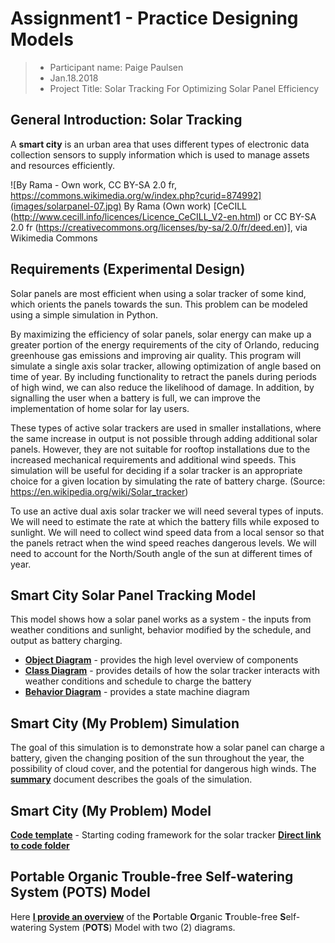 # Assignment1 - Practice Designing Models

> * Participant name: Paige Paulsen
> * Jan.18.2018
> * Project Title: Solar Tracking For Optimizing Solar Panel Efficiency

## General Introduction: Solar Tracking

A **smart city** is an urban area that uses different types of electronic data collection sensors to supply information which is used to manage assets and resources efficiently.

![By Rama - Own work, CC BY-SA 2.0 fr, https://commons.wikimedia.org/w/index.php?curid=874992](images/solarpanel-07.jpg)
By Rama (Own work) [CeCILL (http://www.cecill.info/licences/Licence_CeCILL_V2-en.html) or CC BY-SA 2.0 fr (https://creativecommons.org/licenses/by-sa/2.0/fr/deed.en)], via Wikimedia Commons


## Requirements (Experimental Design)

Solar panels are most efficient when using a solar tracker of some kind, which orients the panels towards the sun. This problem can be modeled using a simple simulation in Python.

By maximizing the efficiency of solar panels, solar energy can make up a greater portion of the energy requirements of the city of Orlando, reducing greenhouse gas emissions and improving air quality. This program will simulate a single axis solar tracker, allowing optimization of angle based on time of year. By including functionality to retract the panels during periods of high wind, we can also reduce the likelihood of damage. In addition, by signalling the user when a battery is full, we can improve the implementation of home solar for lay users.

These types of active solar trackers are used in smaller installations, where the same increase in output is not possible through adding additional solar panels. However, they are not suitable for rooftop installations due to the increased mechanical requirements and additional wind speeds. This simulation will be useful for deciding if a solar tracker is an appropriate choice for a given location by simulating the rate of battery charge. (Source: https://en.wikipedia.org/wiki/Solar_tracker)

To use an active dual axis solar tracker we will need several types of inputs. We will need to estimate the rate at which the battery fills while exposed to sunlight. We will need to collect wind speed data from a local sensor so that the panels retract when the wind speed reaches dangerous levels. We will need to account for the North/South angle of the sun at different times of year.

## Smart City Solar Panel Tracking Model

This model shows how a solar panel works as a system - the inputs from weather conditions and sunlight, behavior modified by the schedule, and output as battery charging. 

* [**Object Diagram**](model/object_diagram.md) - provides the high level overview of components
* [**Class Diagram**](model/class_diagram.md) - provides details of how the solar tracker interacts with weather conditions and schedule to charge the battery
* [**Behavior Diagram**](model/behavior_diagram.md) - provides a state machine diagram

## Smart City (My Problem) Simulation

The goal of this simulation is to demonstrate how a solar panel can charge a battery, given the changing position of the sun throughout the year, the possibility of cloud cover, and the potential for dangerous high winds. The [**summary**](model/README.md) document describes the goals of the simulation.


## Smart City (My Problem) Model
[**Code template**](code/README.md) - Starting coding framework for the solar tracker 
[**Direct link to code folder**](code/solar_system)

## **P**ortable **O**rganic **T**rouble-free **S**elf-watering System (**POTS**) Model
Here [**I provide an overview**](code/POTS_system/README.md) of the **P**ortable **O**rganic **T**rouble-free **S**elf-watering System (**POTS**) Model with two (2) diagrams.



